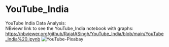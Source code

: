 # YouTube_India
YouTube India Data Analysis: <br>
NBviewr link to see the YouTube_India notebook with graphs: https://nbviewer.org/github/RajatASingh/YouTube_India/blob/main/YouTube_India%20.ipynb
![YouTube-Pixabay](https://user-images.githubusercontent.com/105695431/207273547-41cd3ed4-9147-44e7-8d07-efa5ae1bd021.jpg)


